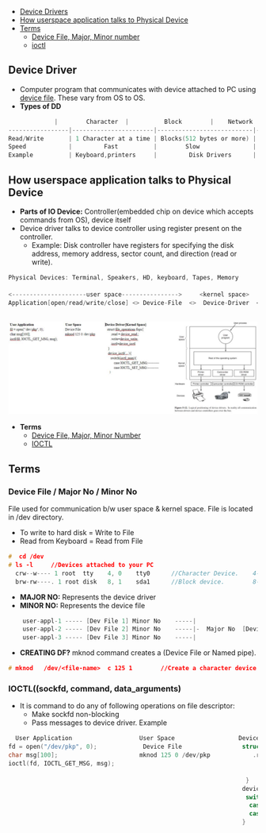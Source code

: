 - [Device Drivers](#dd)
- [How userspace application talks to Physical Device](#how)
- [Terms](#t)
  - [Device File, Major, Minor number](#df)
  - [ioctl](#ioctl)

## Device Driver
- Computer program that communicates with device attached to PC using [device file](#df). These vary from OS to OS.
- **Types of DD**
```c
	         |        Character	 |          Block	     |    Network
-----------------|-----------------------|---------------------------|------------      
Read/Write       | 1 Character at a time | Blocks(512 bytes or more) | Byte Stream
Speed	         |         Fast          |        Slow	             | Depends on N/W
Example	         | Keyboard,printers	 |         Disk Drivers      |	NIC
```

<a name=how></a>
## How userspace application talks to Physical Device
- **Parts of IO Device:** Controller(embedded chip on device which accepts commands from OS), device itself
- Device driver talks to device controller using register present on the controller. 
  - Example: Disk controller have registers for specifying the disk address, memory address, sector count, and direction (read or write).
```c
Physical Devices: Terminal, Speakers, HD, keyboard, Tapes, Memory

<---------------------user space---------------->     <kernel space>      <----Physical Device---->
Application[open/read/write/close] <> Device-File  <>  Device-Driver  <>  Controller--ActualDevice
                                                                          (registers)
```
<img src=device-driver.jpg width=1000 />

- **Terms**
  - [Device File, Major, Minor Number](Terms/Device_File_Major_MinorNo.md)
  - [IOCTL](Terms/IOCTL.md)

<a name=t></a>
## Terms
<a name=df></a>
### Device File / Major No / Minor No
File used for communication b/w user space & kernel space. File is located in /dev directory.
  - To write to hard disk = Write to File
  - Read from Keyboard = Read from File
```c
#  cd /dev 
# ls -l     //Devices attached to your PC
  crw--w---- 1 root  tty    4, 0    tty0      //Character Device.    4-Major No    0-Minor No
  brw-rw----. 1 root disk   8, 1    sda1      //Block device.        8-Major No    1-Minor No
```
- **MAJOR NO:** Represents the device driver
- **MINOR NO:** Represents the device file
```c
    user-appl-1 ----- [Dev File 1] Minor No    -----|
    user-appl-2 ----- [Dev File 2] Minor No    -----|-  Major No  [Device Driver]
    user-appl-3 ----- [Dev File 3] Minor No    -----|
```
- **CREATING DF?** mknod command creates a (Device File or Named pipe). 
```c
# mknod   /dev/<file-name>  c 125 1        //Create a character device file having Major-no(125) & Minor-no(1)
```

<a name=ioctl></a>
### IOCTL((sockfd, command, data_arguments)
- It is command to do any of following operations on file descriptor:
  - Make sockfd non-blocking
  - Pass messages to device driver. Example
```c
  User Application                   User Space                  Device Driver{Kernel Space}
fd = open("/dev/pkp", 0);             Device File                 struct file_operations fops{
char msg[100];                       mknod 125 0 /dev/pkp            .read = device_read,;
ioctl(fd, IOCTL_GET_MSG, msg);                                        .write=device_write,
                                                                      .ioctl=device_ioctl
                                                                   }
                                                                  device_ioctl(....){
                                                                   switch(ioctl_num){
                                                                    case IOCTL_GET_MSG:--
                                                                    case IOCTL_SET_MSG:--
                                                                  }
```


